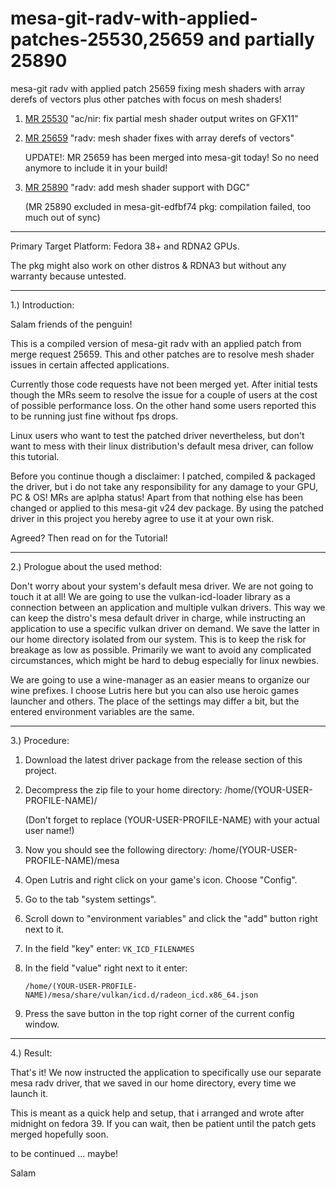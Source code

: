 # mesa-git-radv-with-applied-patches-25530,25659 and partially 25890
mesa-git radv with applied patch 25659 fixing mesh shaders with array derefs of vectors
plus other patches with focus on mesh shaders!

 1. [MR 25530](https://gitlab.freedesktop.org/mesa/mesa/-/merge_requests/25530) "ac/nir: fix partial mesh shader output writes on GFX11"
    
 3. [MR 25659](https://gitlab.freedesktop.org/mesa/mesa/-/merge_requests/25659) "radv: mesh shader fixes with array derefs of vectors"

    UPDATE!: MR 25659 has been merged into mesa-git today! So no need anymore to include it in your build!
    
 5. [MR 25890](https://gitlab.freedesktop.org/mesa/mesa/-/merge_requests/25890) "radv: add mesh shader support with DGC"
    
    (MR 25890 excluded in mesa-git-edfbf74 pkg: compilation failed, too much out of sync)

----

Primary Target Platform: Fedora 38+ and RDNA2 GPUs. 

The pkg might also work on other distros & RDNA3 but without any warranty because untested.

----

1.) Introduction:

Salam friends of the penguin!

This is a compiled version of mesa-git radv with an applied patch from merge request 25659.
This and other patches are to resolve mesh shader issues in certain affected applications. 

Currently those code requests have not been merged yet. After initial tests though the MRs 
seem to resolve the issue for a couple of users at the cost of possible performance loss. 
On the other hand some users reported this to be running just fine without fps drops.

Linux users who want to test the patched driver nevertheless, but don't want to mess with 
their linux distribution's default mesa driver, can follow this tutorial.

Before you continue though a disclaimer: I patched, compiled & packaged the driver, but i
do not take any responsibility for any damage to your GPU, PC & OS! MRs are aplpha status! 
Apart from that nothing else has been changed or applied to this mesa-git v24 dev package.
By using the patched driver in this project you hereby agree to use it at your own risk.

Agreed? Then read on for the Tutorial!

----

2.) Prologue about the used method:

Don't worry about your system's default mesa driver. We are not going to touch it at all!
We are going to use the vulkan-icd-loader library as a connection between an application
and multiple vulkan drivers. This way we can keep the distro's mesa default driver in
charge, while instructing an application to use a specific vulkan driver on demand. 
We save the latter in our home directory isolated from our system. This is to keep 
the risk for breakage as low as possible. Primarily we want to avoid any complicated 
circumstances, which might be hard to debug especially for linux newbies. 

We are going to use a wine-manager as an easier means to organize our wine prefixes.
I choose Lutris here but you can also use heroic games launcher and others. The place
of the settings may differ a bit, but the entered environment variables are the same.

----

3.) Procedure:

1. Download the latest driver package from the release section of this project.
2. Decompress the zip file to your home directory: /home/(YOUR-USER-PROFILE-NAME)/

   (Don't forget to replace (YOUR-USER-PROFILE-NAME) with your actual user name!)
   
4. Now you should see the following directory: /home/(YOUR-USER-PROFILE-NAME)/mesa
5. Open Lutris and right click on your game's icon. Choose "Config".
6. Go to the tab "system settings".
7. Scroll down to "environment variables" and click the "add" button right next to it.
8. In the field "key" enter: `VK_ICD_FILENAMES`
9. In the field "value" right next to it enter:
   
   `/home/(YOUR-USER-PROFILE-NAME)/mesa/share/vulkan/icd.d/radeon_icd.x86_64.json`
   
10. Press the save button in the top right corner of the current config window.

----

4.) Result:

That's it! We now instructed the application to specifically use our separate mesa 
radv driver, that we saved in our home directory, every time we launch it.

This is meant as a quick help and setup, that i arranged and wrote after midnight
on fedora 39.
If you can wait, then be patient until the patch gets merged hopefully soon.

to be continued ... maybe! 

Salam
